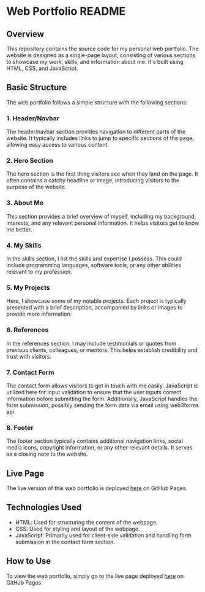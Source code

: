 # Web Portfolio README

## Overview

This repository contains the source code for my personal web portfolio. The website is designed as a single-page layout, consisting of various sections to showcase my work, skills, and information about me. It's built using HTML, CSS, and JavaScript. 

## Basic Structure

The web portfolio follows a simple structure with the following sections:

### 1. Header/Navbar
The header/navbar section provides navigation to different parts of the website. It typically includes links to jump to specific sections of the page, allowing easy access to various content.

### 2. Hero Section
The hero section is the first thing visitors see when they land on the page. It often contains a catchy headline or image, introducing visitors to the purpose of the website.

### 3. About Me
This section provides a brief overview of myself, including my background, interests, and any relevant personal information. It helps visitors get to know me better.

### 4. My Skills
In the skills section, I list the skills and expertise I possess. This could include programming languages, software tools, or any other abilities relevant to my profession.

### 5. My Projects
Here, I showcase some of my notable projects. Each project is typically presented with a brief description, accompanied by links or images to provide more information.

### 6. References
In the references section, I may include testimonials or quotes from previous clients, colleagues, or mentors. This helps establish credibility and trust with visitors.

### 7. Contact Form
The contact form allows visitors to get in touch with me easily. JavaScript is utilized here for input validation to ensure that the user inputs correct information before submitting the form. Additionally, JavaScript handles the form submission, possibly sending the form data via email using web3forms api

### 8. Footer
The footer section typically contains additional navigation links, social media icons, copyright information, or any other relevant details. It serves as a closing note to the website.

## Live Page

The live version of this web portfolio is deployed [here](https://meganeume.github.io/WebPortfolio/) on GitHub Pages.

## Technologies Used

- HTML: Used for structuring the content of the webpage.
- CSS: Used for styling and layout of the webpage.
- JavaScript: Primarily used for client-side validation and handling form submission in the contact form section.

## How to Use

To view the web portfolio, simply go to the live page deployed [here](https://meganeume.github.io/WebPortfolio/) on GitHub Pages.
